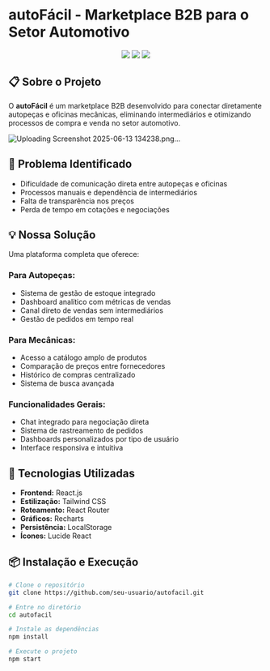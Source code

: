 # autoFácil - Marketplace B2B para o Setor Automotivo

<p align="center">
 <img src="https://img.shields.io/badge/React-20232A?style=for-the-badge&logo=react&logoColor=61DAFB" />
 <img src="https://img.shields.io/badge/Tailwind_CSS-38B2AC?style=for-the-badge&logo=tailwind-css&logoColor=white" />
 <img src="https://img.shields.io/badge/JavaScript-F7DF1E?style=for-the-badge&logo=javascript&logoColor=black" />
</p>

## 📋 Sobre o Projeto

O **autoFácil** é um marketplace B2B desenvolvido para conectar diretamente autopeças e oficinas mecânicas, eliminando intermediários e otimizando processos de compra e venda no setor automotivo.


![Uploading Screenshot 2025-06-13 134238.png…]()



## 🎯 Problema Identificado

- Dificuldade de comunicação direta entre autopeças e oficinas
- Processos manuais e dependência de intermediários
- Falta de transparência nos preços
- Perda de tempo em cotações e negociações

## 💡 Nossa Solução

Uma plataforma completa que oferece:

### Para Autopeças:
- Sistema de gestão de estoque integrado
- Dashboard analítico com métricas de vendas
- Canal direto de vendas sem intermediários
- Gestão de pedidos em tempo real

### Para Mecânicas:
- Acesso a catálogo amplo de produtos
- Comparação de preços entre fornecedores
- Histórico de compras centralizado
- Sistema de busca avançada

### Funcionalidades Gerais:
- Chat integrado para negociação direta
- Sistema de rastreamento de pedidos
- Dashboards personalizados por tipo de usuário
- Interface responsiva e intuitiva

## 🚀 Tecnologias Utilizadas

- **Frontend:** React.js
- **Estilização:** Tailwind CSS
- **Roteamento:** React Router
- **Gráficos:** Recharts
- **Persistência:** LocalStorage
- **Ícones:** Lucide React

## 📦 Instalação e Execução

```bash
# Clone o repositório
git clone https://github.com/seu-usuario/autofacil.git

# Entre no diretório
cd autofacil

# Instale as dependências
npm install

# Execute o projeto
npm start
